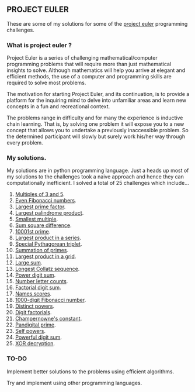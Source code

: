 ## PROJECT EULER

These are some of my solutions for some of the [project euler](https://projecteuler.net/) programming challenges.

### What is project euler ?

Project Euler is a series of challenging mathematical/computer programming problems that will require more than just mathematical insights to solve. Although mathematics will help you arrive at elegant and efficient methods, the use of a computer and programming skills are required to solve most problems.

The motivation for starting Project Euler, and its continuation, is to provide a platform for the inquiring mind to delve into unfamiliar areas and learn new concepts in a fun and recreational context.

The problems range in difficulty and for many the experience is inductive chain learning. That is, by solving one problem it will expose you to a new concept that allows you to undertake a previously inaccessible problem. So the determined participant will slowly but surely work his/her way through every problem.

### My solutions.

My solutions are in python programming language. Just a heads up most of my solutions to the challenges took a naive approach and hence they can computationally inefficient. I solved a total of 25 challenges which include...


1. [Multiples of 3 and 5](https://projecteuler.net/problem=1).
2. [Even Fibonacci numbers](https://projecteuler.net/problem=2).
3. [Largest prime factor](https://projecteuler.net/problem=3).
4. [Largest palindrome product](https://projecteuler.net/problem=4).
5. [Smallest multiple](https://projecteuler.net/problem=5).
6. [Sum square difference](https://projecteuler.net/problem=6).
7. [10001st prime](https://projecteuler.net/problem=7). 
8. [Largest product in a series](https://projecteuler.net/problem=8).
9. [Special Pythagorean triplet](https://projecteuler.net/problem=9).
10. [Summation of primes](https://projecteuler.net/problem=10).
11. [Largest product in a grid](https://projecteuler.net/problem=11).
12. [Large sum](https://projecteuler.net/problem=13).
13. [Longest Collatz sequence](https://projecteuler.net/problem=14).
14. [Power digit sum](https://projecteuler.net/problem=16).
15. [Number letter counts](https://projecteuler.net/problem=17).
16. [Factorial digit sum](https://projecteuler.net/problem=20).
17. [Names scores](https://projecteuler.net/problem=22).
18. [1000-digit Fibonacci number](https://projecteuler.net/problem=25).
19. [Distinct powers](https://projecteuler.net/problem=29).
20. [Digit factorials](https://projecteuler.net/problem=34).
21. [Champernowne's constant](https://projecteuler.net/problem=40).
22. [Pandigital prime](https://projecteuler.net/problem=41).
23. [Self powers](https://projecteuler.net/problem=48).
24. [Powerful digit sum](https://projecteuler.net/problem=56).
25. [XOR decryption](https://projecteuler.net/problem=59).


### TO-DO

Implement better solutions to the problems using efficient algorithms.

Try and implement using other programming languages.

































